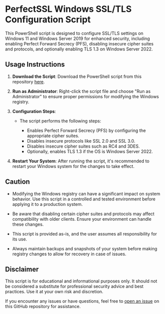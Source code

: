 # PerfectSSL Windows SSL/TLS Configuration Script

This PowerShell script is designed to configure SSL/TLS settings on Windows 11 and Windows Server 2019 for enhanced security, including enabling Perfect Forward Secrecy (PFS), disabling insecure cipher suites and protocols, and optionally enabling TLS 1.3 on Windows Server 2022.

## Usage Instructions

1. **Download the Script**: Download the PowerShell script from this repository [here](https://github.com/yeorz/PerfectSSL/releases/). 

2. **Run as Administrator**: Right-click the script file and choose "Run as Administrator" to ensure proper permissions for modifying the Windows registry.

3. **Configuration Steps**:
   - The script performs the following steps:

     - Enables Perfect Forward Secrecy (PFS) by configuring the appropriate cipher suites.
     - Disables insecure protocols like SSL 2.0 and SSL 3.0.
     - Disables insecure cipher suites such as RC4 and 3DES.
     - Optionally, enables TLS 1.3 if the OS is Windows Server 2022.

4. **Restart Your System**: After running the script, it's recommended to restart your Windows system for the changes to take effect.

## Caution

- Modifying the Windows registry can have a significant impact on system behavior. Use this script in a controlled and tested environment before applying it to a production system.

- Be aware that disabling certain cipher suites and protocols may affect compatibility with older clients. Ensure your environment can handle these changes.

- This script is provided as-is, and the user assumes all responsibility for its use.

- Always maintain backups and snapshots of your system before making registry changes to allow for recovery in case of issues.

## Disclaimer

This script is for educational and informational purposes only. It should not be considered a substitute for professional security advice and best practices. Use it at your own risk and discretion.

If you encounter any issues or have questions, feel free to [open an issue](https://github.com/Yeorz/PerfectSSL/issues) on this GitHub repository for assistance.
